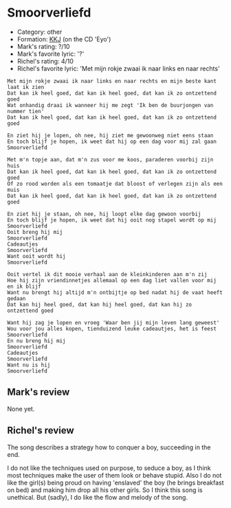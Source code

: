# Smoorverliefd

 * Category: other
 * Formation: [KKJ](Kkj.md) (on the CD 'Eyo')
 * Mark's rating: ?/10
 * Mark's favorite lyric: '?'
 * Richel's rating: 4/10
 * Richel's favorite lyric: 'Met mijn rokje zwaai ik naar links en naar rechts'

```
Met mijn rokje zwaai ik naar links en naar rechts en mijn beste kant laat ik zien
Dat kan ik heel goed, dat kan ik heel goed, dat kan ik zo ontzettend goed
Wat onhandig draai ik wanneer hij me zegt 'Ik ben de buurjongen van nummer tien'
Dat kan ik heel goed, dat kan ik heel goed, dat kan ik zo ontzettend goed

En ziet hij je lopen, oh nee, hij ziet me gewoonweg niet eens staan
En toch blijf je hopen, ik weet dat hij op een dag voor mij zal gaan
Smoorverliefd

Met m'n topje aan, dat m'n zus voor me koos, paraderen voorbij zijn huis
Dat kan ik heel goed, dat kan ik heel goed, dat kan ik zo ontzettend goed
Of zo rood worden als een tomaatje dat bloost of verlegen zijn als een muis
Dat kan ik heel goed, dat kan ik heel goed, dat kan ik zo ontzettend goed

En ziet hij je staan, oh nee, hij loopt elke dag gewoon voorbij
En toch blijf je hopen, ik weet dat hij ooit nog stapel wordt op mij
Smoorverliefd
Ooit breng hij mij
Smoorverliefd
Cadeautjes
Smoorverliefd
Want ooit wordt hij
Smoorverliefd

Ooit vertel ik dit mooie verhaal aan de kleinkinderen aan m'n zij
Hoe hij zijn vriendinnetjes allemaal op een dag liet vallen voor mij en ik blijf
Want nu brengt hij altijd m'n ontbijtje op bed nadat hij de vaat heeft gedaan
Dat kan hij heel goed, dat kan hij heel goed, dat kan hij zo ontzettend goed

Want hij zag je lopen en vroeg 'Waar ben jij mijn leven lang geweest'
Wou voor jou alles kopen, tienduizend leuke cadeautjes, het is feest
Smoorverliefd
En nu breng hij mij
Smoorverliefd
Cadeautjes
Smoorverliefd
Want nu is hij
Smoorverliefd
```

## Mark's review

None yet.

## Richel's review

The song describes a strategy how to conquer a boy, succeeding in the end.

I do not like the techniques used on purpose, to seduce a boy, as I
think most techniques make the user of them look or behave stupid. 
Also I do not like the girl(s) being proud on having 'enslaved' the boy (he brings breakfast on bed)
and making him drop all his other girls. So I think this song is unethical. But (sadly), I
do like the flow and melody of the song.

